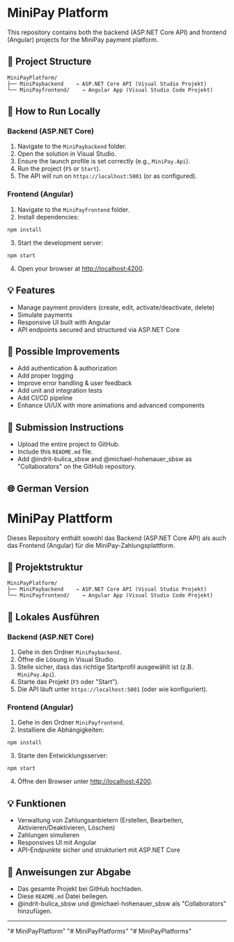 # MiniPay Platform

This repository contains both the backend (ASP.NET Core API) and frontend (Angular) projects for the MiniPay payment platform.

## 📄 Project Structure

```
MiniPayPlatform/
├── MiniPaybackend    → ASP.NET Core API (Visual Studio Projekt)
└── MiniPayfrontend/    → Angular App (Visual Studio Code Projekt)
```

## 🚀 How to Run Locally

### Backend (ASP.NET Core)

1. Navigate to the `MiniPaybackend` folder.
2. Open the solution in Visual Studio.
3. Ensure the launch profile is set correctly (e.g., `MiniPay.Api`).
4. Run the project (`F5` or `Start`).
5. The API will run on `https://localhost:5001` (or as configured).

### Frontend (Angular)

1. Navigate to the `MiniPayfrontend` folder.
2. Install dependencies:

```
npm install
```

3. Start the development server:

```
npm start
```

4. Open your browser at [http://localhost:4200](http://localhost:4200).

## 💡 Features

- Manage payment providers (create, edit, activate/deactivate, delete)
- Simulate payments
- Responsive UI built with Angular
- API endpoints secured and structured via ASP.NET Core

## 🔧 Possible Improvements

- Add authentication & authorization
- Add proper logging
- Improve error handling & user feedback
- Add unit and integration tests
- Add CI/CD pipeline
- Enhance UI/UX with more animations and advanced components

## 📄 Submission Instructions

- Upload the entire project to GitHub.
- Include this `README.md` file.
- Add @indrit-bulica_sbsw and @michael-hohenauer_sbsw as "Collaborators" on the GitHub repository.

## 🌐 German Version

# MiniPay Plattform

Dieses Repository enthält sowohl das Backend (ASP.NET Core API) als auch das Frontend (Angular) für die MiniPay-Zahlungsplattform.

## 📄 Projektstruktur

```
MiniPayPlatform/
├── MiniPaybackend    → ASP.NET Core API (Visual Studio Projekt)
└── MiniPayfrontend/    → Angular App (Visual Studio Code Projekt)
```

## 🚀 Lokales Ausführen

### Backend (ASP.NET Core)

1. Gehe in den Ordner `MiniPaybackend`.
2. Öffne die Lösung in Visual Studio.
3. Stelle sicher, dass das richtige Startprofil ausgewählt ist (z.B. `MiniPay.Api`).
4. Starte das Projekt (`F5` oder "Start").
5. Die API läuft unter `https://localhost:5001` (oder wie konfiguriert).

### Frontend (Angular)

1. Gehe in den Ordner `MiniPayfrontend`.
2. Installiere die Abhängigkeiten:

```
npm install
```

3. Starte den Entwicklungsserver:

```
npm start
```

4. Öffne den Browser unter [http://localhost:4200](http://localhost:4200).

## 💡 Funktionen

- Verwaltung von Zahlungsanbietern (Erstellen, Bearbeiten, Aktivieren/Deaktivieren, Löschen)
- Zahlungen simulieren
- Responsives UI mit Angular
- API-Endpunkte sicher und strukturiert mit ASP.NET Core


## 📄 Anweisungen zur Abgabe

- Das gesamte Projekt bei GitHub hochladen.
- Diese `README.md` Datei beilegen.
- @indrit-bulica_sbsw und @michael-hohenauer_sbsw als "Collaborators" hinzufügen.

---



"# MiniPayPlatform" 
"# MiniPayPlatforms" 
"# MiniPayPlatforms" 
